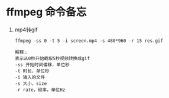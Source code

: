 # ffmpeg 命令备忘 

1. mp4转gif

   ~~~
   ffmpeg -ss 0 -t 5 -i screen.mp4 -s 480*960 -r 15 res.gif
   
   解释：
   表示从0秒开始截取5秒视频转换成gif
   -ss 开始时间偏移，单位秒
   -t 时长，单位秒
   -i 输入的文件 
   -s 大小，size
   -r rate，帧率，单位Hz
   ~~~

   

